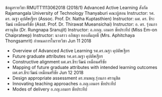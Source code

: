 ข้อมูลรายวิชา RMUTT1113062018 (2018/1) Advanced Active Learning
สังกัด Rajamangala University of Technology Thanyaburi
คณะผู้สอน
Instructor: รศ. ดร. ณฐา คุปตัษเฐียร (Assoc. Prof. Dr. Natha Kuptasthien)
Instructor: ผศ. ดร. ธีระวัฒน์ เหมือนศรีชัย (Asst. Prof. Dr. Thirawat Mueansichai)
Instructor: อ. ดร. รุ่งนภา ศรานุชิต (Dr. Rungnapa Sranujit)
Instructor: อ.ภกญ. เอมอร ชัยประทีป (Miss Em-on Chaiprateep)
Instructor: นางสาว อภิชญา ทองสัมฤทธิ์ (Mrs. Aphitchaya Thongsamrit)
กำหนดการในรายวิชา
Jun 11 2018	
- Overview of Advanced Active Learning รศ.ดร.ณฐา คุปตัษเฐียร
- Future graduate attributes รศ.ดร.ณฐา คุปตัษเฐียร
- Constructive alignment ผศ.ดร.ธีระวัฒน์ เหมือนศรีชัย
- Mapping of future graduate attributes with intended learning outcomes ผศ.ดร.ธีระวัฒน์ เหมือนศรีชัย
Jun 12 2018	
- Design appropriate assessment ดร.ทนพญ.รุ่งนภา ศรานุชิต
- Innovating teaching approaches อ.ภญ.เอมอร ชัยประทีป
- Modes of delivery อ.ภญ.เอมอร ชัยประทีป
 
